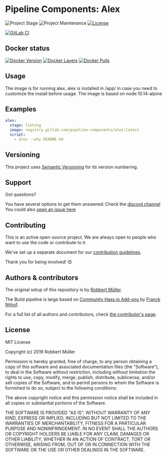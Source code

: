 # Pipeline Components: Alex

![Project Stage][project-stage-shield]
![Project Maintenance][maintenance-shield]
[![License][license-shield]](LICENSE)

[![GitLab CI][gitlabci-shield]][gitlabci]

## Docker status

[![Docker Version][version-shield]][microbadger]
[![Docker Layers][layers-shield]][microbadger]
[![Docker Pulls][pulls-shield]][dockerhub]

## Usage

The image is for running alex, alex is installed in /app/ in case you need to customize the install before usage.
The image is based on node:10.14-alpine

## Examples

```yaml
alex:
  stage: linting
  image: registry.gitlab.com/pipeline-components/alex:latest
  script:
    - alex --why README.md
```

## Versioning

This project uses [Semantic Versioning][semver] for its version numbering.

## Support

Got questions?

You have several options to get them answered:
Check the [discord channel][discord]
You could also [open an issue here][issue]

## Contributing

This is an active open-source project. We are always open to people who want to
use the code or contribute to it.

We've set up a separate document for our [contribution guidelines](CONTRIBUTING.md).

Thank you for being involved! :heart_eyes:

## Authors & contributors

The original setup of this repository is by [Robbert Müller][mjrider].

The Build pipeline is large based on [Community Hass.io Add-ons
][hassio-addons] by [Franck Nijhof][frenck].

For a full list of all authors and contributors,
check [the contributor's page][contributors].

## License

MIT License

Copyright (c) 2019 Robbert Müller

Permission is hereby granted, free of charge, to any person obtaining a copy
of this software and associated documentation files (the "Software"), to deal
in the Software without restriction, including without limitation the rights
to use, copy, modify, merge, publish, distribute, sublicense, and/or sell
copies of the Software, and to permit persons to whom the Software is
furnished to do so, subject to the following conditions:

The above copyright notice and this permission notice shall be included in all
copies or substantial portions of the Software.

THE SOFTWARE IS PROVIDED "AS IS", WITHOUT WARRANTY OF ANY KIND, EXPRESS OR
IMPLIED, INCLUDING BUT NOT LIMITED TO THE WARRANTIES OF MERCHANTABILITY,
FITNESS FOR A PARTICULAR PURPOSE AND NONINFRINGEMENT. IN NO EVENT SHALL THE
AUTHORS OR COPYRIGHT HOLDERS BE LIABLE FOR ANY CLAIM, DAMAGES OR OTHER
LIABILITY, WHETHER IN AN ACTION OF CONTRACT, TORT OR OTHERWISE, ARISING FROM,
OUT OF OR IN CONNECTION WITH THE SOFTWARE OR THE USE OR OTHER DEALINGS IN THE
SOFTWARE.

[commits]: https://gitlab.com/pipeline-components/alex/-/commits/master
[contributors]: https://gitlab.com/pipeline-components/alex/-/graphs/master
[dockerhub]: https://hub.docker.com/r/pipelinecomponents/alex
[license-shield]: https://img.shields.io/badge/License-MIT-green.svg
[mjrider]: https://gitlab.com/mjrider
[discord]: https://discord.gg/vhxWFfP
[gitlabci-shield]: https://img.shields.io/gitlab/pipeline/pipeline-components/alex.svg
[gitlabci]: https://gitlab.com/pipeline-components/alex/-/commits/master
[issue]: https://gitlab.com/pipeline-components/alex/issues
[keepchangelog]: http://keepachangelog.com/en/1.0.0/
[layers-shield]: https://images.microbadger.com/badges/image/pipelinecomponents/alex.svg
[maintenance-shield]: https://img.shields.io/maintenance/yes/2022.svg
[microbadger]: https://microbadger.com/images/pipelinecomponents/alex
[project-stage-shield]: https://img.shields.io/badge/project%20stage-production%20ready-brightgreen.svg
[pulls-shield]: https://img.shields.io/docker/pulls/pipelinecomponents/alex.svg
[releases]: https://gitlab.com/pipeline-components/alex/tags
[repository]: https://gitlab.com/pipeline-components/alex
[semver]: http://semver.org/spec/v2.0.0.html
[version-shield]: https://images.microbadger.com/badges/version/pipelinecomponents/alex.svg

[frenck]: https://github.com/frenck
[hassio-addons]: https://github.com/hassio-addons
